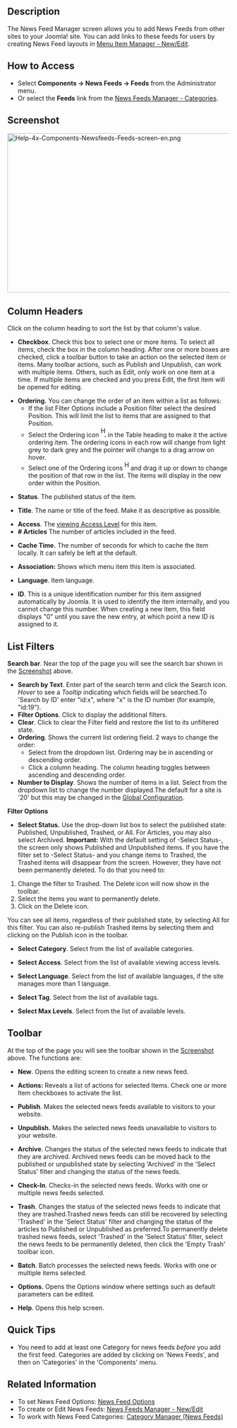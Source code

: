 <!-- Help4.x:News_Feeds -->

## Description

The News Feed Manager screen allows you to add News Feeds from other
sites to your Joomla! site. You can add links to these feeds for users
by creating News Feed layouts in
<a href="https://docs.joomla.org/Help4.x:News_Feeds:_New_or_Edit"
class="mw-redirect" title="Help4.x:News Feeds: New or Edit">Menu Item
Manager - New/Edit</a>.

## How to Access

- Select **Components **→** News Feeds **→** Feeds** from the
  Administrator menu.
- Or select the **Feeds** link from the [News Feeds Manager -
  Categories](https://docs.joomla.org/Help4.x:News_Feeds:_Categories "Help4.x:News Feeds: Categories").

## Screenshot

<img
src="https://docs.joomla.org/images/9/9d/Help-4x-Components-Newsfeeds-Feeds-screen-en.png"
decoding="async" data-file-width="800" data-file-height="360"
width="800" height="360"
alt="Help-4x-Components-Newsfeeds-Feeds-screen-en.png" />

## Column Headers

Click on the column heading to sort the list by that column's value.

- **Checkbox**. Check this box to select one or more items. To select
  all items, check the box in the column heading. After one or more
  boxes are checked, click a toolbar button to take an action on the
  selected item or items. Many toolbar actions, such as Publish and
  Unpublish, can work with multiple items. Others, such as Edit, only
  work on one item at a time. If multiple items are checked and you
  press Edit, the first item will be opened for editing.

<!-- -->

- **Ordering.** You can change the order of an item within a list as
  follows:
  - If the list Filter Options include a Position filter select the
    desired Position. This will limit the list to items that are
    assigned to that Position.
  - Select the Ordering icon <img
    src="https://docs.joomla.org/images/e/ee/Help30-Ordering-colheader-icon.png"
    decoding="async" data-file-width="12" data-file-height="23" width="12"
    height="23" alt="Help30-Ordering-colheader-icon.png" /> in the Table
    heading to make it the active ordering item. The ordering icons in
    each row will change from light grey to dark grey and the pointer
    will change to a drag arrow on hover.
  - Select one of the Ordering icons <img
    src="https://docs.joomla.org/images/8/87/Help30-Ordering-colheader-grab-bar-icon.png"
    decoding="async" data-file-width="10" data-file-height="21" width="10"
    height="21" alt="Help30-Ordering-colheader-grab-bar-icon.png" /> and
    drag it up or down to change the position of that row in the list.
    The items will display in the new order within the Position.

<!-- -->

- **Status**. The published status of the item.

<!-- -->

- **Title**. The name or title of the feed. Make it as descriptive as
  possible.

<!-- -->

- **Access**. The [viewing Access
  Level](https://docs.joomla.org/Help4.x:Users:_Viewing_Access_Levels/en "Special:MyLanguage/Help4.x:Users: Viewing Access Levels/en")
  for this item.
- **\# Articles** The number of articles included in the feed.

<!-- -->

- **Cache Time.** The number of seconds for which to cache the item
  locally. It can safely be left at the default.

<!-- -->

- **Association:** Shows which menu item this item is associated.

<!-- -->

- **Language**. Item language.

<!-- -->

- **ID**. This is a unique identification number for this item assigned
  automatically by Joomla. It is used to identify the item internally,
  and you cannot change this number. When creating a new item, this
  field displays "0" until you save the new entry, at which point a new
  ID is assigned to it.

## List Filters

**Search bar**. Near the top of the page you will see the search bar
shown in the [Screenshot](#screenshot) above.

- **Search by Text**. Enter part of the search term and click the Search
  icon. *Hover* to see a *Tooltip* indicating which fields will be
  searched.To 'Search by ID' enter "id:x", where "x" is the ID number
  (for example, "id:19").
- **Filter Options**. Click to display the additional filters.
- **Clear**. Click to clear the Filter field and restore the list to its
  unfiltered state.
- **Ordering**. Shows the current list ordering field. 2 ways to change
  the order:
  - Select from the dropdown list. Ordering may be in ascending or
    descending order.
  - Click a column heading. The column heading toggles between ascending
    and descending order.
- **Number to Display**. Shows the number of items in a list. Select
  from the dropdown list to change the number displayed.The default for
  a site is '20' but this may be changed in the [Global
  Configuration](https://docs.joomla.org/Help4.x:Site_Global_Configuration/en#defaultlistlimit "Help4.x:Site Global Configuration/en").

**Filter Options**

- **Select Status.** Use the drop-down list box to select the published
  state: Published, Unpublished, Trashed, or All. For Articles, you may
  also select Archived. **Important:** With the default setting of
  -Select Status-, the screen only shows Published and Unpublished
  items. If you have the filter set to -Select Status- and you change
  items to Trashed, the Trashed items will disappear from the screen.
  However, they have not been permanently deleted. To do that you need
  to:

1.  Change the filter to Trashed. The Delete icon will now show in the
    toolbar.
2.  Select the items you want to permanently delete.
3.  Click on the Delete icon.

You can see all items, regardless of their published state, by selecting
All for this filter. You can also re-publish Trashed items by selecting
them and clicking on the Publish icon in the toolbar.

- **Select Category**. Select from the list of available categories.

<!-- -->

- **Select Access**. Select from the list of available viewing access
  levels.

<!-- -->

- **Select Language**. Select from the list of available languages, if
  the site manages more than 1 language.

<!-- -->

- **Select Tag**. Select from the list of available tags.

<!-- -->

- **Select Max Levels**. Select from the list of available levels.

## Toolbar

At the top of the page you will see the toolbar shown in the
[Screenshot](#Screenshot) above. The functions are:

- **New**. Opens the editing screen to create a new news feed.

<!-- -->

- **Actions:** Reveals a list of actions for selected Items. Check one
  or more Item checkboxes to activate the list.

<!-- -->

- **Publish**. Makes the selected news feeds available to visitors to
  your website.

<!-- -->

- **Unpublish.** Makes the selected news feeds unavailable to visitors
  to your website.

<!-- -->

- **Archive**. Changes the status of the selected news feeds to indicate
  that they are archived. Archived news feeds can be moved back to the
  published or unpublished state by selecting 'Archived' in the 'Select
  Status' filter and changing the status of the news feeds.

<!-- -->

- **Check-In**. Checks-in the selected news feeds. Works with one or
  multiple news feeds selected.

<!-- -->

- **Trash**. Changes the status of the selected news feeds to indicate
  that they are trashed.Trashed news feeds can still be recovered by
  selecting 'Trashed' in the 'Select Status' filter and changing the
  status of the articles to Published or Unpublished as preferred.To
  permanently delete trashed news feeds, select 'Trashed' in the 'Select
  Status' filter, select the news feeds to be permanently deleted, then
  click the 'Empty Trash' toolbar icon.

<!-- -->

- **Batch**. Batch processes the selected news feeds. Works with one or
  multiple items selected.

<!-- -->

- **Options.** Opens the Options window where settings such as default
  parameters can be edited.

<!-- -->

- **Help**. Opens this help screen.

## Quick Tips

- You need to add at least one Category for news feeds *before* you add
  the first feed. Categories are added by clicking on 'News Feeds', and
  then on 'Categories' in the 'Components' menu.

## Related Information

- To set News Feed Options: [News Feed
  Options](https://docs.joomla.org/Help4.x:News_Feed:_Options "Help4.x:News Feed: Options")
- To create or Edit News Feeds:
  <a href="https://docs.joomla.org/Help4.x:News_Feeds:_New_or_Edit"
  class="mw-redirect" title="Help4.x:News Feeds: New or Edit">News Feeds
  Manager - New/Edit</a>
- To work with News Feed Categories: [Category Manager (News
  Feeds)](https://docs.joomla.org/Help4.x:News_Feeds:_Categories "Help4.x:News Feeds: Categories")

